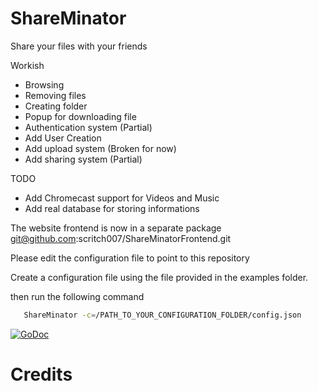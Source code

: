 ShareMinator
============

Share your files with your friends

Workish

* Browsing
* Removing files
* Creating folder
* Popup for downloading file
* Authentication system (Partial)
* Add User Creation
* Add upload system (Broken for now)
* Add sharing system (Partial)

TODO
* Add Chromecast support for Videos and Music
* Add real database for storing informations

The website frontend is now in a separate package git@github.com:scritch007/ShareMinatorFrontend.git

Please edit the configuration file to point to this repository

Create a configuration file using the file provided in the examples folder.

then run the following command

```bash
   ShareMinator -c=/PATH_TO_YOUR_CONFIGURATION_FOLDER/config.json
```

<a href="https://godoc.org/github.com/scritch007/shareit"><img src="https://godoc.org/github.com/scritch007/shareit?status.png" alt="GoDoc"></a>


Credits
=======


